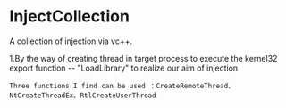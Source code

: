# InjectCollection
A collection of injection via vc++.

1.By the way of creating thread in target process to execute the kernel32 export function -- "LoadLibrary" to realize our aim of injection
   
    Three functions I find can be used ：CreateRemoteThread、NtCreateThreadEx、RtlCreateUserThread

